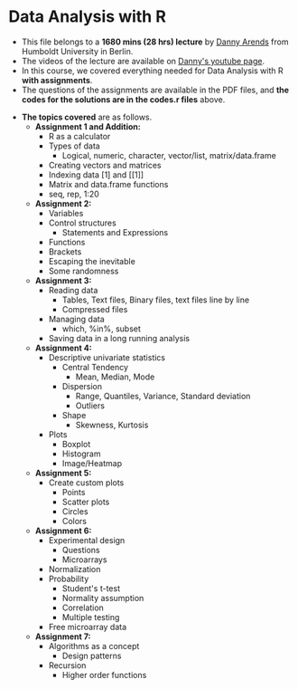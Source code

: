 # Data Analysis with R

+ This file belongs to a **1680 mins (28 hrs) lecture** by [Danny Arends](https://dannyarends.nl/?) from Humboldt University in Berlin. 
+ The videos of the lecture are available on [Danny's youtube page](https://www.youtube.com/watch?v=fxmF4P_O_2c&list=PLhR2Go-lh6X6ZJnN4WQScB4qjO4GYTO0S).
+ In this course, we covered everything needed for Data Analysis with R **with assignments**.
+ The questions of the assignments are available in the PDF files, and **the codes for the solutions are in the codes.r files** above.
* **The topics covered** are as follows.
  * **Assignment 1 and Addition:** 
    * R as a calculator
    * Types of data
      * Logical, numeric, character, vector/list, matrix/data.frame 
    * Creating vectors and matrices
    * Indexing data [1] and [[1]]
    * Matrix and data.frame functions
    * seq, rep, 1:20
  * **Assignment 2:**
    * Variables
    * Control structures
      * Statements and Expressions
    * Functions
    * Brackets
    * Escaping the inevitable
    * Some randomness 
  * **Assignment 3:**
    * Reading data
      * Tables, Text files, Binary files, text files line by line
      * Compressed files
     * Managing data
       * which, %in%, subset
     * Saving data in a long running analysis 
  * **Assignment 4:**
    * Descriptive univariate statistics
      * Central Tendency
        * Mean, Median, Mode
      * Dispersion
        * Range, Quantiles, Variance, Standard deviation
        * Outliers
      * Shape
        * Skewness, Kurtosis
     * Plots
       * Boxplot
       * Histogram
       * Image/Heatmap
  * **Assignment 5:**
    * Create custom plots
      * Points
      * Scatter plots
      * Circles
      * Colors
  * **Assignment 6:**
    * Experimental design
      * Questions
      * Microarrays
    * Normalization
    * Probability
      * Student's t-test
      * Normality assumption
      * Correlation
      * Multiple testing
    * Free microarray data
  * **Assignment 7:**
    * Algorithms as a concept
      * Design patterns
    * Recursion
      *  Higher order functions
